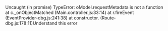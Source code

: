 Uncaught (in promise) TypeError: oModel.requestMetadata is not a function
    at c._onObjectMatched (Main.controller.js:33:14)
    at r.fireEvent (EventProvider-dbg.js:241:38)
    at constructor.<anonymous> (Route-dbg.js:178:11)Understand this error
